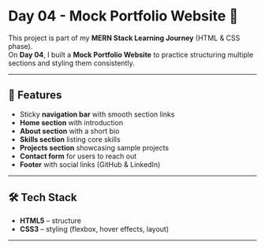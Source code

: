 # Day 04 - Mock Portfolio Website 🎯

This project is part of my **MERN Stack Learning Journey** (HTML & CSS phase).  
On **Day 04**, I built a **Mock Portfolio Website** to practice structuring multiple sections and styling them consistently.

---

## 📌 Features
- Sticky **navigation bar** with smooth section links  
- **Home section** with introduction  
- **About section** with a short bio  
- **Skills section** listing core skills  
- **Projects section** showcasing sample projects  
- **Contact form** for users to reach out  
- **Footer** with social links (GitHub & LinkedIn)  

---

## 🛠️ Tech Stack
- **HTML5** – structure  
- **CSS3** – styling (flexbox, hover effects, layout)  

---

